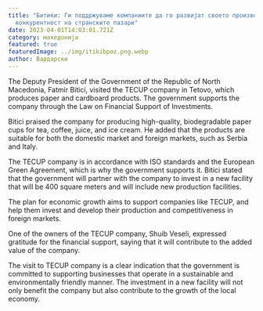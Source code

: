 ```yaml
---
title: "Битиќи: Ги поддржуваме компаниите да го развијат своето производство и
  конкурентност на странските пазари"
date: 2023-04-01T14:03:01.721Z
category: македонија
featured: true
featuredImage: ../img/itikibpoz.png.webp
author: Вардарски
---
```


<!--StartFragment-->

The Deputy President of the Government of the Republic of North Macedonia, Fatmir Bitici, visited the TECUP company in Tetovo, which produces paper and cardboard products. The government supports the company through the Law on Financial Support of Investments.

Bitici praised the company for producing high-quality, biodegradable paper cups for tea, coffee, juice, and ice cream. He added that the products are suitable for both the domestic market and foreign markets, such as Serbia and Italy.

The TECUP company is in accordance with ISO standards and the European Green Agreement, which is why the government supports it. Bitici stated that the government will partner with the company to invest in a new facility that will be 400 square meters and will include new production facilities.

The plan for economic growth aims to support companies like TECUP, and help them invest and develop their production and competitiveness in foreign markets.

One of the owners of the TECUP company, Shuib Veseli, expressed gratitude for the financial support, saying that it will contribute to the added value of the company.

The visit to TECUP company is a clear indication that the government is committed to supporting businesses that operate in a sustainable and environmentally friendly manner. The investment in a new facility will not only benefit the company but also contribute to the growth of the local economy.

<!--EndFragment-->
